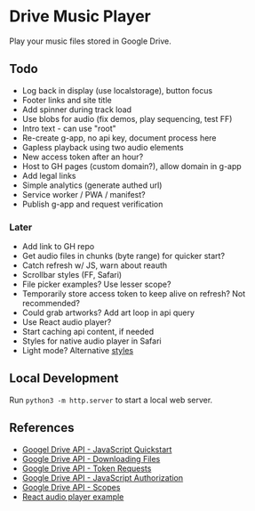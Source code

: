 
# Drive Music Player

Play your music files stored in Google Drive.

## Todo

- Log back in display (use localstorage), button focus
- Footer links and site title
- Add spinner during track load
- Use blobs for audio (fix demos, play sequencing, test FF)
- Intro text - can use "root"
- Re-create g-app, no api key, document process here
- Gapless playback using two audio elements
- New access token after an hour?
- Host to GH pages (custom domain?), allow domain in g-app
- Add legal links
- Simple analytics (generate authed url)
- Service worker / PWA / manifest?
- Publish g-app and request verification

### Later

- Add link to GH repo
- Get audio files in chunks (byte range) for quicker start?
- Catch refresh w/ JS, warn about reauth
- Scrollbar styles (FF, Safari)
- File picker examples? Use lesser scope?
- Temporarily store access token to keep alive on refresh? Not recommended?
- Could grab artworks? Add art loop in api query
- Use React audio player?
- Start caching api content, if needed
- Styles for native audio player in Safari
- Light mode? Alternative [styles](https://cdnjs.com/libraries/github-markdown-css)

## Local Development

Run `python3 -m http.server` to start a local web server. 

## References

- [Googel Drive API - JavaScript Quickstart](https://developers.google.com/drive/api/quickstart/js)
- [Google Drive API - Downloading Files](https://developers.google.com/drive/api/v3/manage-downloads)
- [Google Drive API - Token Requests](https://developers.google.com/identity/oauth2/web/guides/use-token-model)
- [Google Drive API - JavaScript Authorization](https://developers.google.com/identity/oauth2/web/reference/js-reference)
- [Google Drive API - Scopes](https://developers.google.com/drive/api/guides/api-specific-auth)
- [React audio player example](https://codesandbox.io/s/react-w877cp)

